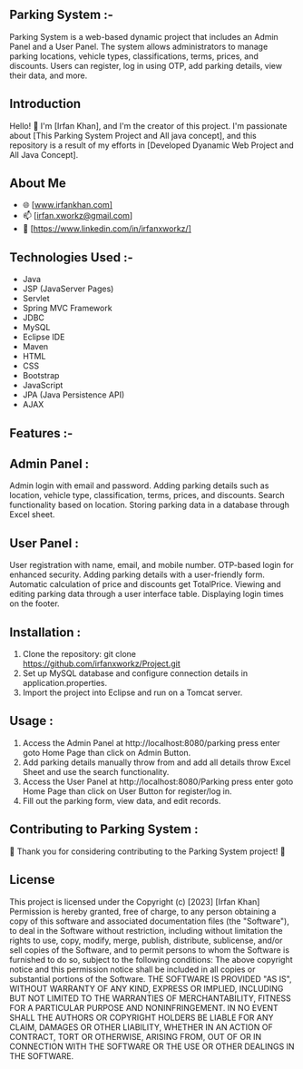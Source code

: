 ## Parking System :-

Parking System is a web-based dynamic project that includes an Admin Panel and a User Panel. The system allows 
administrators to manage parking locations, vehicle types, classifications, terms, prices, and discounts. Users can
register, log in using OTP, add parking details, view their data, and more.

## Introduction

Hello! 👋 I'm [Irfan Khan], and I'm the creator of this project. I'm passionate about [This Parking System Project and All java concept],
and this repository is a result of my efforts in [Developed Dyanamic Web Project and All Java Concept].

## About Me

- 🌐 [www.irfankhan.com]
- 📫 [irfan.xworkz@gmail.com]
- 💼 [https://www.linkedin.com/in/irfanxworkz/]

## Technologies Used :-
- Java
- JSP (JavaServer Pages)
- Servlet
- Spring MVC Framework
- JDBC
- MySQL
- Eclipse IDE
- Maven
- HTML
- CSS
- Bootstrap
- JavaScript
- JPA (Java Persistence API)
- AJAX

## Features :-
## Admin Panel :
Admin login with email and password.
Adding parking details such as location, vehicle type, classification, terms, prices, and discounts.
Search functionality based on location.
Storing parking data in a database through Excel sheet.

## User Panel :
User registration with name, email, and mobile number.
OTP-based login for enhanced security.
Adding parking details with a user-friendly form.
Automatic calculation of price and discounts get TotalPrice.
Viewing and editing parking data through a user interface table.
Displaying login times on the footer.

## Installation :
1. Clone the repository: git clone https://github.com/irfanxworkz/Project.git
2. Set up MySQL database and configure connection details in application.properties.
3. Import the project into Eclipse and run on a Tomcat server.

## Usage :
1. Access the Admin Panel at http://localhost:8080/parking press enter goto Home Page than click on Admin Button.
2. Add parking details manually throw from and add all details throw Excel Sheet and use the search functionality.
3. Access the User Panel at http://localhost:8080/Parking  press enter goto Home Page than click on User Button for register/log in.
4. Fill out the parking form, view data, and edit records.


## Contributing to Parking System :
🎉 Thank you for considering contributing to the Parking System project! 🎉

## License

This project is licensed under the Copyright (c) [2023] [Irfan Khan] Permission is hereby granted, free of charge, to any person obtaining a copy of this software and
associated documentation files (the "Software"), to deal in the Software without restriction, including without limitation the rights to use, copy, modify, merge, publish,
distribute, sublicense, and/or sell copies of the Software, and to permit persons to whom the Software is furnished to do so, subject to the following conditions: The above
copyright notice and this permission notice shall be included in all copies or substantial portions of the Software. THE SOFTWARE IS PROVIDED "AS IS", WITHOUT WARRANTY OF 
ANY KIND, EXPRESS OR IMPLIED, INCLUDING BUT NOT LIMITED TO THE WARRANTIES OF MERCHANTABILITY, FITNESS FOR A PARTICULAR PURPOSE AND NONINFRINGEMENT. IN NO EVENT SHALL THE
AUTHORS OR COPYRIGHT HOLDERS BE LIABLE FOR ANY CLAIM, DAMAGES OR OTHER LIABILITY, WHETHER IN AN ACTION OF CONTRACT, TORT OR OTHERWISE, ARISING FROM, OUT OF OR IN CONNECTION
WITH THE SOFTWARE OR THE USE OR OTHER DEALINGS IN THE SOFTWARE.
